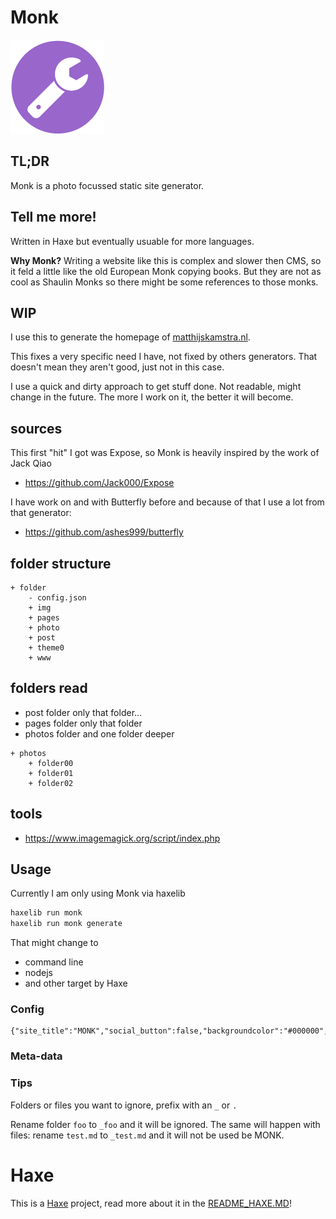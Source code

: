 # Monk

![](icon.png)

## TL;DR

Monk is a photo focussed static site generator.

## Tell me more!

Written in Haxe but eventually usuable for more languages.

**Why Monk?** Writing a website like this is complex and slower then CMS, so it feld a little like the old European Monk copying books.
But they are not as cool as Shaulin Monks so there might be some references to those monks.

## WIP

I use this to generate the homepage of [matthijskamstra.nl](http://www.matthijskamstra.nl).   

This fixes a very specific need I have, not fixed by others generators. That doesn't mean they aren't good, just not in this case.

I use a quick and dirty approach to get stuff done. Not readable, might change in the future.
The more I work on it, the better it will become.

## sources

This first "hit" I got was Expose, so Monk is heavily inspired by the work of Jack Qiao
- <https://github.com/Jack000/Expose>

I have work on and with Butterfly before and because of that I use a lot from that generator:
- <https://github.com/ashes999/butterfly>



## folder structure


```
+ folder
	- config.json
	+ img
	+ pages
	+ photo
	+ post
	+ theme0
	+ www
```


## folders read

- post folder only that folder...
- pages folder only that folder
- photos folder and one folder deeper

```
+ photos
	+ folder00
	+ folder01
	+ folder02
```

## tools
- <https://www.imagemagick.org/script/index.php>

## Usage

Currently I am only using Monk via haxelib

```bash
haxelib run monk
haxelib run monk generate
```

That might change to

- command line
- nodejs
- and other target by Haxe


### Config


```
{"site_title":"MONK","social_button":false,"backgroundcolor":"#000000","theme_dir":"theme0"}
```


### Meta-data


### Tips

Folders or files you want to ignore, prefix with an `_` or `.`

Rename folder `foo` to `_foo` and it will be ignored.
The same will happen with files: rename `test.md` to `_test.md` and it will not be used be MONK.





# Haxe

This is a [Haxe](http://www.haxe.org) project, read more about it in the [README_HAXE.MD](README_HAXE.MD)!
